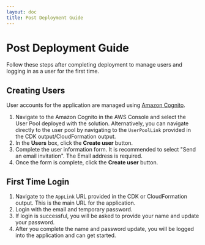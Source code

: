 ```yaml
---
layout: doc
title: Post Deployment Guide
---
```


# Post Deployment Guide
Follow these steps after completing deployment to manage users and logging in as a user for the first time. 

## Creating Users

User accounts for the application are managed using [Amazon Cognito](https://aws.amazon.com/cognito/).

1. Navigate to the Amazon Cognito in the AWS Console and select the User Pool deployed with the solution. Alternatively, you can navigate directly to the user pool by navigating to the `UserPoolLink` provided in the CDK output/CloudFormation output. 
1. In the **Users** box, click the **Create user** button.
1. Complete the user information form. 
	It is recommended to select "Send an email invitation".
	The Email address is required. 
1. Once the form is complete, click the **Create user** button.

## First Time Login

1. Navigate to the `AppLink` URL provided in the CDK or CloudFormation output. This is the main URL for the application. 
1. Login with the email and temporary password.
1. If login is successful, you will be asked to provide your name and update your password.
1. After you complete the name and password update, you will be logged into the application and can get started.